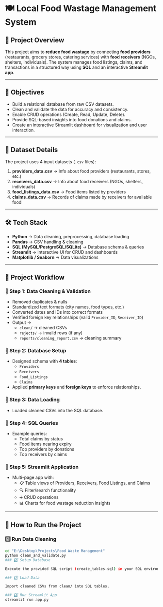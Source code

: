 # 🍽️ Local Food Wastage Management System  

## 📌 Project Overview  
This project aims to **reduce food wastage** by connecting **food providers** (restaurants, grocery stores, catering services) with **food receivers** (NGOs, shelters, individuals). The system manages food listings, claims, and transactions in a structured way using **SQL** and an interactive **Streamlit app**.  

---

## 🎯 Objectives  
- Build a relational database from raw CSV datasets.  
- Clean and validate the data for accuracy and consistency.  
- Enable CRUD operations (Create, Read, Update, Delete).  
- Provide SQL-based insights into food donations and claims.  
- Create an interactive Streamlit dashboard for visualization and user interaction.  

---

## 📂 Dataset Details  
The project uses 4 input datasets (`.csv` files):  
1. **providers_data.csv** → Info about food providers (restaurants, stores, etc.)  
2. **receivers_data.csv** → Info about food receivers (NGOs, shelters, individuals)  
3. **food_listings_data.csv** → Food items listed by providers  
4. **claims_data.csv** → Records of claims made by receivers for available food  

---

## 🛠️ Tech Stack  
- **Python** → Data cleaning, preprocessing, database loading  
- **Pandas** → CSV handling & cleaning  
- **SQL (MySQL/PostgreSQL/SQLite)** → Database schema & queries  
- **Streamlit** → Interactive UI for CRUD and dashboards  
- **Matplotlib / Seaborn** → Data visualizations  

---

## 📑 Project Workflow  
### 🔹 Step 1: Data Cleaning & Validation  
- Removed duplicates & nulls  
- Standardized text formats (city names, food types, etc.)  
- Converted dates and IDs into correct formats  
- Verified foreign key relationships (valid `Provider_ID`, `Receiver_ID`)  
- Output →  
  - `clean/` → cleaned CSVs  
  - `rejects/` → invalid rows (if any)  
  - `reports/cleaning_report.csv` → cleaning summary  

### 🔹 Step 2: Database Setup  
- Designed schema with **4 tables**:  
  - `Providers`  
  - `Receivers`  
  - `Food_Listings`  
  - `Claims`  
- Applied **primary keys** and **foreign keys** to enforce relationships.  

### 🔹 Step 3: Data Loading  
- Loaded cleaned CSVs into the SQL database.  

### 🔹 Step 4: SQL Queries  
- Example queries:  
  - Total claims by status  
  - Food items nearing expiry  
  - Top providers by donations  
  - Top receivers by claims  

### 🔹 Step 5: Streamlit Application  
- Multi-page app with:  
  - 📋 Table views of Providers, Receivers, Food Listings, and Claims  
  - 🔍 Filter/search functionality  
  - ➕ CRUD operations  
  - 📊 Charts for food wastage reduction insights  

---

## 🚀 How to Run the Project  

### 1️⃣ Run Data Cleaning  
```bash
cd "E:\Desktop\Projects\Food Waste Management"
python clean_and_validate.py
### 2️⃣ Setup Database

Execute the provided SQL script (create_tables.sql) in your SQL environment.

### 3️⃣ Load Data

Import cleaned CSVs from clean/ into SQL tables.

### 4️⃣ Run Streamlit App
streamlit run app.py
